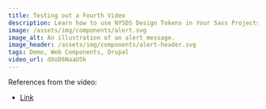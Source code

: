 ```yaml
---
title: Testing out a Fourth Video
description: Learn how to use NYSDS Design Tokens in Your Sass Projects
image: /assets/img/components/alert.svg
image_alt: An illustration of an alert message.
image_header: /assets/img/components/alert-header.svg
tags: Demo, Web Components, Drupal
video_url: dXoD6NaaU5k
---
```




References from the video:
 - [Link](https://google.com)